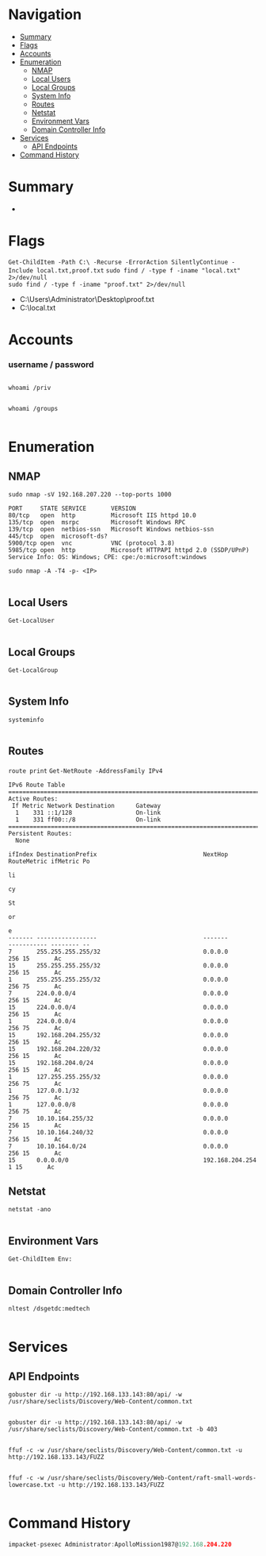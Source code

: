 # Navigation
- [Summary](#summary)
- [Flags](#flags)
- [Accounts](#accounts)
- [Enumeration](#enumeration)
    - [NMAP](#nmap)
    - [Local Users](#local-users)
    - [Local Groups](#local-groups)
    - [System Info](#system-info)
    - [Routes](#routes)
    - [Netstat](#netstat)
    - [Environment Vars](#environment-vars)
    - [Domain Controller Info](#domain-controller-info)
- [Services](#services)
    - [API Endpoints](#api-endpoints)
- [Command History](#command-history)
# Summary
-
# Flags    
`Get-ChildItem -Path C:\ -Recurse -ErrorAction SilentlyContinue -Include local.txt,proof.txt`
`sudo find / -type f -iname "local.txt" 2>/dev/null`    
`sudo find / -type f -iname "proof.txt" 2>/dev/null`
- C:\Users\Administrator\Desktop\proof.txt
- C:\local.txt

# Accounts
### username / password
` `   
`whoami /priv`
```

```
`whoami /groups`
```

```
# Enumeration
## NMAP
`sudo nmap -sV 192.168.207.220 --top-ports 1000`
```
PORT     STATE SERVICE       VERSION
80/tcp   open  http          Microsoft IIS httpd 10.0
135/tcp  open  msrpc         Microsoft Windows RPC
139/tcp  open  netbios-ssn   Microsoft Windows netbios-ssn
445/tcp  open  microsoft-ds?
5900/tcp open  vnc           VNC (protocol 3.8)
5985/tcp open  http          Microsoft HTTPAPI httpd 2.0 (SSDP/UPnP)
Service Info: OS: Windows; CPE: cpe:/o:microsoft:windows

```
`sudo nmap -A -T4 -p- <IP>`
```

```
## Local Users
`Get-LocalUser`
```

```
## Local Groups
`Get-LocalGroup`
```

```
## System Info
`systeminfo`
```

```
## Routes
`route print`
`Get-NetRoute -AddressFamily IPv4`
```
IPv6 Route Table
===========================================================================
Active Routes:
 If Metric Network Destination      Gateway
  1    331 ::1/128                  On-link
  1    331 ff00::/8                 On-link
===========================================================================
Persistent Routes:
  None

ifIndex DestinationPrefix                              NextHop                                  RouteMetric ifMetric Po
                                                                                                                     li
                                                                                                                     cy
                                                                                                                     St
                                                                                                                     or
                                                                                                                     e 
------- -----------------                              -------                                  ----------- -------- --
7       255.255.255.255/32                             0.0.0.0                                          256 15       Ac
15      255.255.255.255/32                             0.0.0.0                                          256 15       Ac
1       255.255.255.255/32                             0.0.0.0                                          256 75       Ac
7       224.0.0.0/4                                    0.0.0.0                                          256 15       Ac
15      224.0.0.0/4                                    0.0.0.0                                          256 15       Ac
1       224.0.0.0/4                                    0.0.0.0                                          256 75       Ac
15      192.168.204.255/32                             0.0.0.0                                          256 15       Ac
15      192.168.204.220/32                             0.0.0.0                                          256 15       Ac
15      192.168.204.0/24                               0.0.0.0                                          256 15       Ac
1       127.255.255.255/32                             0.0.0.0                                          256 75       Ac
1       127.0.0.1/32                                   0.0.0.0                                          256 75       Ac
1       127.0.0.0/8                                    0.0.0.0                                          256 75       Ac
7       10.10.164.255/32                               0.0.0.0                                          256 15       Ac
7       10.10.164.240/32                               0.0.0.0                                          256 15       Ac
7       10.10.164.0/24                                 0.0.0.0                                          256 15       Ac
15      0.0.0.0/0                                      192.168.204.254                                    1 15       Ac

```
## Netstat
`netstat -ano`
```

```
## Environment Vars
`Get-ChildItem Env:`
```

```
## Domain Controller Info
`nltest /dsgetdc:medtech`
```

```
# Services    
## API Endpoints
`gobuster dir -u http://192.168.133.143:80/api/ -w /usr/share/seclists/Discovery/Web-Content/common.txt`
```

```

`gobuster dir -u http://192.168.133.143:80/api/ -w /usr/share/seclists/Discovery/Web-Content/common.txt -b 403`
```
```

`ffuf -c -w /usr/share/seclists/Discovery/Web-Content/common.txt -u http://192.168.133.143/FUZZ`
```

```
`ffuf -c -w /usr/share/seclists/Discovery/Web-Content/raft-small-words-lowercase.txt -u http://192.168.133.143/FUZZ`
```
```

# Command History
```c
impacket-psexec Administrator:ApolloMission1987@192.168.204.220


```